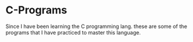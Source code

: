 # C-Programs
Since I have been learning the C programming lang. these are some of the programs that I have practiced to master this language.
